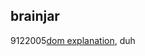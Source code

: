 <article><h1>brainjar</h1><time><span class="day">9</span><span class="month">12</span><span class="year">2005</span></time><a href="http://www.brainjar.com/dhtml/intro/">dom explanation</a>, duh</article>
